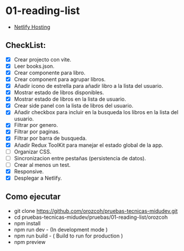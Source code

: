 # 01-reading-list

- [Netlify Hosting](https://orozcoh-pruebas-midu-01.netlify.app/)

## CheckList:

- [x] Crear projecto con vite.
- [x] Leer books.json.
- [x] Crear componente para libro.
- [x] Crear component para agrupar libros.
- [x] Añadir icono de estrella para añadir libro a la lista del usuario.
- [x] Mostrar estado de libros disponibles.
- [x] Mostrar estado de libros en la lista de usuario.
- [x] Crear side panel con la lista de libros del usuario.
- [x] Añadir checkbox para incluir en la busqueda los libros en la lista del usuario.
- [x] Filtrar por genero.
- [x] Filtrar por paginas.
- [x] Filtrar por barra de busqueda.
- [x] Añadir Redux ToolKit para manejar el estado global de la app.
- [ ] Organizar CSS.
- [ ] Sincronizacion entre pestañas (persistencia de datos).
- [ ] Crear al menos un test.
- [x] Responsive.
- [x] Desplegar a Netlify.

## Como ejecutar

- git clone https://github.com/orozcoh/pruebas-tecnicas-midudev.git
- cd pruebas-tecnicas-midudev/pruebas/01-reading-list/orozcoh
- npm install
- npm run dev - (In development mode )
- npm run build - ( Build to run for production )
- npm preview
